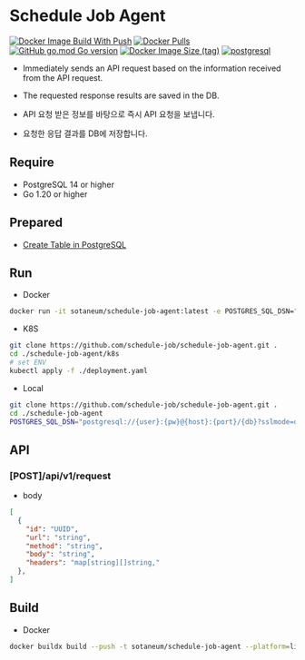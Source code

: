 # Schedule Job Agent

[![Docker Image Build With Push](https://github.com/schedule-job/schedule-job-agent/actions/workflows/docker-image-build-push.yml/badge.svg)](https://github.com/schedule-job/schedule-job-agent/actions/workflows/docker-image-build-push.yml) [![Docker Pulls](https://img.shields.io/docker/pulls/sotaneum/schedule-job-agent?logoColor=fff&logo=docker)](https://hub.docker.com/r/sotaneum/schedule-job-agent) [![GitHub go.mod Go version](https://img.shields.io/github/go-mod/go-version/schedule-job/schedule-job-agent?logo=go&logoColor=fff)](https://go.dev/) [![Docker Image Size (tag)](https://img.shields.io/docker/image-size/sotaneum/schedule-job-agent/latest?logoColor=fff&logo=docker)](https://hub.docker.com/r/sotaneum/schedule-job-agent) [![postgresql](https://img.shields.io/badge/14_or_higher-blue?logo=postgresql&logoColor=fff&label=PostgreSQL
)](https://www.postgresql.org/)



- Immediately sends an API request based on the information received from the API request.
- The requested response results are saved in the DB.

- API 요청 받은 정보를 바탕으로 즉시 API 요청을 보냅니다.
- 요청한 응답 결과를 DB에 저장합니다.

## Require

- PostgreSQL 14 or higher
- Go 1.20 or higher

## Prepared

- [Create Table in PostgreSQL](./sql/agent.sql)

## Run

- Docker

```bash
docker run -it sotaneum/schedule-job-agent:latest -e POSTGRES_SQL_DSN="postgresql://{user}:{pw}@{host}:{port}/{db}?sslmode=disable&search_path={schema}" -e PORT=8080 -e TRUSTED_PROXIES="127.0.0.1,192.168.0.1"
```

- K8S

```bash
git clone https://github.com/schedule-job/schedule-job-agent.git .
cd ./schedule-job-agent/k8s
# set ENV
kubectl apply -f ./deployment.yaml
```

- Local

```bash
git clone https://github.com/schedule-job/schedule-job-agent.git .
cd ./schedule-job-agent
POSTGRES_SQL_DSN="postgresql://{user}:{pw}@{host}:{port}/{db}?sslmode=disable&search_path={schema}" TRUSTED_PROXIES="127.0.0.1,192.168.0.1" PORT=8080 GIN_MODE=release go run .
```

## API

### [POST]/api/v1/request

- body

```json
[
  {
    "id": "UUID",
    "url": "string",
    "method": "string",
    "body": "string",
    "headers": "map[string][]string,"
  },
]
```

## Build

- Docker

```bash
docker buildx build --push -t sotaneum/schedule-job-agent --platform=linux/amd64,linux/arm64 .
```
